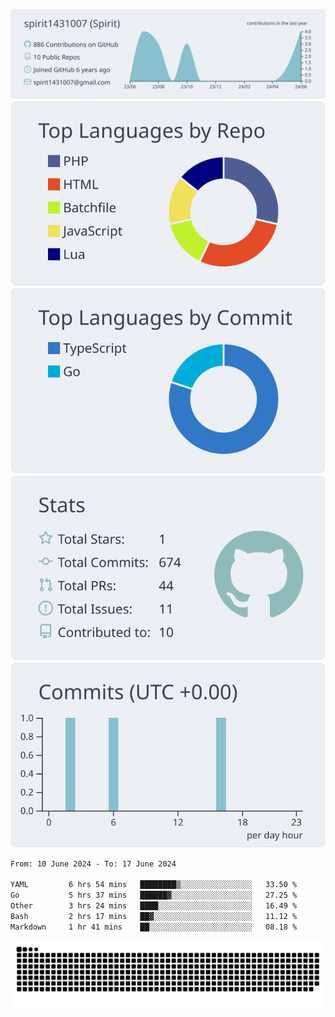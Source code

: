 [![](https://raw.githubusercontent.com/spirit1431007/spirit1431007/master/profile-summary-card-output/nord_bright/0-profile-details.svg)](https://git.io/spiritx)
[![](https://raw.githubusercontent.com/spirit1431007/spirit1431007/master/profile-summary-card-output/nord_bright/1-repos-per-language.svg)](https://git.io/spiritx) [![](https://raw.githubusercontent.com/spirit1431007/spirit1431007/master/profile-summary-card-output/nord_bright/2-most-commit-language.svg)](https://git.io/spiritx)
[![](https://raw.githubusercontent.com/spirit1431007/spirit1431007/master/profile-summary-card-output/nord_bright/3-stats.svg)](https://git.io/spiritx) [![](https://raw.githubusercontent.com/spirit1431007/spirit1431007/master/profile-summary-card-output/nord_bright/4-productive-time.svg)](https://git.io/spiritx)

<!--START_SECTION:waka-->

```txt
From: 10 June 2024 - To: 17 June 2024

YAML         6 hrs 54 mins   ████████▒░░░░░░░░░░░░░░░░   33.50 %
Go           5 hrs 37 mins   ██████▓░░░░░░░░░░░░░░░░░░   27.25 %
Other        3 hrs 24 mins   ████░░░░░░░░░░░░░░░░░░░░░   16.49 %
Bash         2 hrs 17 mins   ██▓░░░░░░░░░░░░░░░░░░░░░░   11.12 %
Markdown     1 hr 41 mins    ██░░░░░░░░░░░░░░░░░░░░░░░   08.18 %
```

<!--END_SECTION:waka-->

![contribution](https://github.com/spirit1431007/spirit1431007/blob/output/github-contribution-grid-snake.svg)
